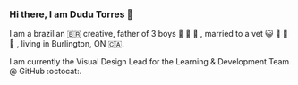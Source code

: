### Hi there, I am Dudu Torres 👋
I am a brazilian :brazil: creative, father of 3 boys :boy:	:boy:	:boy:	, married to a vet :smiley_cat:	:dog:	:gorilla:	:lion:	, living in	Burlington, ON :canada:.

I am currently the Visual Design Lead for the Learning & Development Team @ GitHub :octocat:.


<!--
**dudutorres/dudutorres** is a ✨ _special_ ✨ repository because its `README.md` (this file) appears on your GitHub profile.

Here are some ideas to get you started:

- 🔭 I’m currently working on ...
- 🌱 I’m currently learning ...
- 👯 I’m looking to collaborate on ...
- 🤔 I’m looking for help with ...
- 💬 Ask me about ...
- 📫 How to reach me: ...
- 😄 Pronouns: ...
- ⚡ Fun fact: ...
-->
